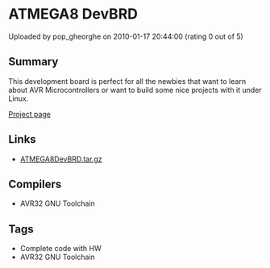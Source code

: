 # ATMEGA8 DevBRD

Uploaded by pop_gheorghe on 2010-01-17 20:44:00 (rating 0 out of 5)

## Summary

This development board is perfect for all the newbies that want to learn about AVR Microcontrollers or want to build some nice projects with it under Linux.


[Project page](http://www.roroid.ro/index.php?option=com_content&view=article&id=4:atmega8-devbrd&catid=2:electronics-projects&Itemid=3)

## Links

- [ATMEGA8DevBRD.tar.gz](http://minipop.org/admin/clicks.php?url=http%3A//www.minipop.org/electronics/ATMEGA8DevBRD/ATMEGA8DevBRD.tar.gz)

## Compilers

- AVR32 GNU Toolchain

## Tags

- Complete code with HW
- AVR32 GNU Toolchain
